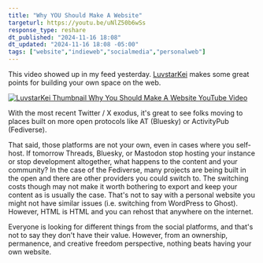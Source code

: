 ```yaml
---
title: "Why YOU Should Make A Website"
targeturl: https://youtu.be/uNlZ50b6wSs
response_type: reshare
dt_published: "2024-11-16 18:08"
dt_updated: "2024-11-16 18:08 -05:00"
tags: ["website","indieweb","socialmedia","personalweb"]
---
```


This video showed up in my feed yesterday. [LuvstarKei](https://luvstarkei.com/) makes some great points for building your own space on the web. 

[![LuvstarKei Thumbnail Why You Should Make A Website YouTube Video](http://img.youtube.com/vi/uNlZ50b6wSs/0.jpg)](https://www.youtube.com/watch?v=uNlZ50b6wSs "LuvstarKei Thumbnail Why You Should Make A Website YouTube Video")

With the most recent Twitter / X exodus, it's great to see folks moving to places built on more open protocols like AT (Bluesky) or ActivityPub (Fediverse). 

That said, those platforms are not your own, even in cases where you self-host. If tomorrow Threads, Bluesky, or Mastodon stop hosting your instance or stop development altogether, what happens to the content and your community? In the case of the Fediverse, many projects are being built in the open and there are other providers you could switch to. The switching costs though may not make it worth bothering to export and keep your content as is usually the case. That's not to say with a personal website you might not have similar issues (i.e. switching from WordPress to Ghost). However, HTML is HTML and you can rehost that anywhere on the internet. 

Everyone is looking for different things from the social platforms, and that's not to say they don't have their value. However, from an ownership, permanence, and creative freedom perspective, nothing beats having your own website. 